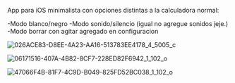 App para iOS minimalista con opciones distintas a la calculadora normal: 

-Modo blanco/negro
-Modo sonido/silencio (igual no agregue sonidos jeje.)
-Modo borrar con agitar agregado en configuracion

![026ACE83-D8EE-4A23-AA16-513783EE4178_4_5005_c](https://github.com/user-attachments/assets/5e5369dc-fc61-4fdf-bb6d-60e1838924ef)

![06171516-407A-4B82-8CF7-228ED82F6942_1_102_o](https://github.com/user-attachments/assets/83cf1d26-5ff9-4dbc-ac42-4ae1865cc612)

![47066F4B-81F7-4C9D-B049-825FD52BC038_1_102_o](https://github.com/user-attachments/assets/73f43de8-721f-40f5-acbf-01feb64018a8)
